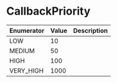 # CallbackPriority

| Enumerator | Value | Description |
| ---------- | ----- | ----------- |
| LOW        | 10    |             |
| MEDIUM     | 50    |             |
| HIGH       | 100   |             |
| VERY\_HIGH | 1000  |             |
